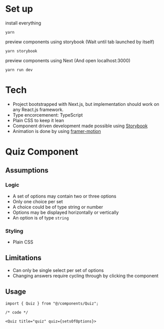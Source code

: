 # Set up

install everything

```
yarn 
```

preview components using storybook (Wait until tab launched by itself)

```
yarn storybook
```

preview components using Next (And open localhost:3000)

```
yarn run dev
```

# Tech

- Project bootstrapped with Next.js, but implementation should work on any React.js framework.
- Type encorcemenent: TypeScript
- Plain CSS to keep it lean
- Component driven development made possible using [Storybook](https://storybook.js.org/)
- Animation is done by using [framer-motion](https://www.framer.com/motion/)

# Quiz Component

## Assumptions

### Logic

- A set of options may contain two or three options
- Only one choice per set
- A choice could be of type string or number
- Options may be displayed horizontally or vertically
- An option is of type `string`

### Styling

- Plain CSS

## Limitations

- Can only be single select per set of options
- Changing answers require cycling through by clicking the component

## Usage

```
import { Quiz } from "@/components/Quiz";

/* code */

<Quiz title="quiz" quiz={setsOfOptions}>
```
